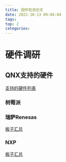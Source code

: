 ```yaml
---
title: 固件检测论文
date: 2022-10-13 09:04:04
tags:
top: 2
categories:
---
```


# 硬件调研

## QNX支持的硬件
[支持的硬件列表](https://blackberry.qnx.com/en/developers/board-support-packages)

### 树莓派

### 瑞萨Renesas
[板子汇总](https://www.renesas.com/us/en/products/automotive-products/automotive-system-chips-socs#parametric_options)

### NXP
[板子汇总](https://www.nxp.com/design/development-boards:EVDEBRDSSYS)